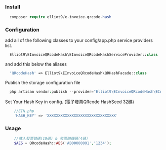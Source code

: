 ### Install

```php
  composer require elliot9/e-invoice-qrcode-hash
```

### Configuration

add all of the following classes to your config/app.php service providers list.
```php
  Elliot9\EInvoiceQRcodeHash\EInvoiceQRcodeHashServiceProvider::class
```

and add this below the aliases
```php
  'QRcodeHash' => Elliot9\EInvoiceQRcodeHash\QRHashFacade::class
```

Publish the storage configuration file
```php
  php artisan vendor:publish --provider="Elliot9\EInvoiceQRcodeHash\EInvoiceQRcodeHashServiceProvider" --tag="config"
```

Set Your Hash Key in config. (電子發票QRcode HashSeed 32碼)
```php
    //EIN.php
    'HASH_KEY' => 'XXXXXXXXXXXXXXXXXXXXXXXXXXXXXXX'
```

### Usage

```php
    //傳入發票號碼(10碼) & 發票隨機碼(4碼)
    $AES = QRcodeHash::AES('AB00000001','1234');
```


